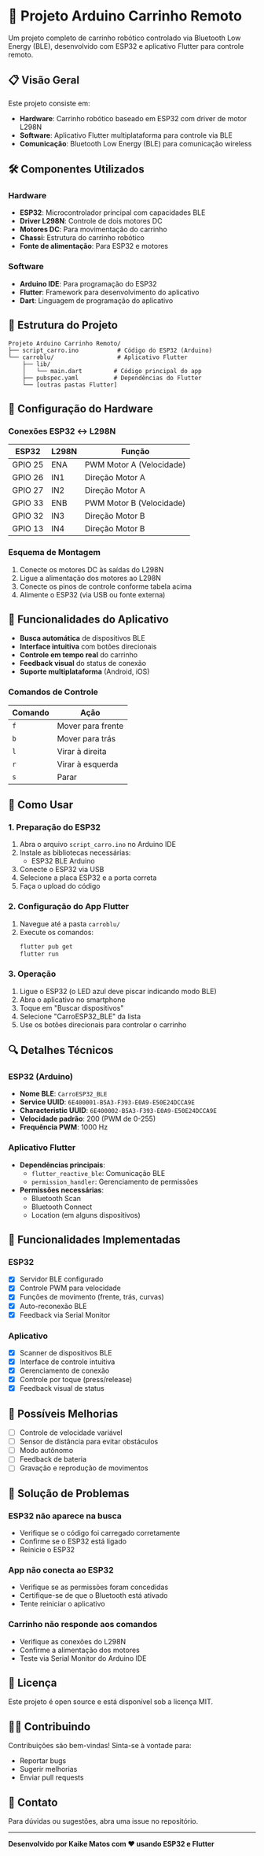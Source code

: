 # 🚗 Projeto Arduino Carrinho Remoto

Um projeto completo de carrinho robótico controlado via Bluetooth Low Energy (BLE), desenvolvido com ESP32 e aplicativo Flutter para controle remoto.

## 📋 Visão Geral

Este projeto consiste em:
- **Hardware**: Carrinho robótico baseado em ESP32 com driver de motor L298N
- **Software**: Aplicativo Flutter multiplataforma para controle via BLE
- **Comunicação**: Bluetooth Low Energy (BLE) para comunicação wireless

## 🛠️ Componentes Utilizados

### Hardware
- **ESP32**: Microcontrolador principal com capacidades BLE
- **Driver L298N**: Controle de dois motores DC
- **Motores DC**: Para movimentação do carrinho
- **Chassi**: Estrutura do carrinho robótico
- **Fonte de alimentação**: Para ESP32 e motores

### Software
- **Arduino IDE**: Para programação do ESP32
- **Flutter**: Framework para desenvolvimento do aplicativo
- **Dart**: Linguagem de programação do aplicativo

## 📁 Estrutura do Projeto

```
Projeto Arduino Carrinho Remoto/
├── script_carro.ino           # Código do ESP32 (Arduino)
└── carroblu/                  # Aplicativo Flutter
    ├── lib/
    │   └── main.dart         # Código principal do app
    ├── pubspec.yaml          # Dependências do Flutter
    └── [outras pastas Flutter]
```

## 🔧 Configuração do Hardware

### Conexões ESP32 ↔ L298N

| ESP32 | L298N | Função |
|-------|-------|--------|
| GPIO 25 | ENA | PWM Motor A (Velocidade) |
| GPIO 26 | IN1 | Direção Motor A |
| GPIO 27 | IN2 | Direção Motor A |
| GPIO 33 | ENB | PWM Motor B (Velocidade) |
| GPIO 32 | IN3 | Direção Motor B |
| GPIO 13 | IN4 | Direção Motor B |

### Esquema de Montagem
1. Conecte os motores DC às saídas do L298N
2. Ligue a alimentação dos motores ao L298N
3. Conecte os pinos de controle conforme tabela acima
4. Alimente o ESP32 (via USB ou fonte externa)

## 📱 Funcionalidades do Aplicativo

- **Busca automática** de dispositivos BLE
- **Interface intuitiva** com botões direcionais
- **Controle em tempo real** do carrinho
- **Feedback visual** do status de conexão
- **Suporte multiplataforma** (Android, iOS)

### Comandos de Controle

| Comando | Ação |
|---------|------|
| `f` | Mover para frente |
| `b` | Mover para trás |
| `l` | Virar à direita |
| `r` | Virar à esquerda |
| `s` | Parar |

## 🚀 Como Usar

### 1. Preparação do ESP32

1. Abra o arquivo `script_carro.ino` no Arduino IDE
2. Instale as bibliotecas necessárias:
   - ESP32 BLE Arduino
3. Conecte o ESP32 via USB
4. Selecione a placa ESP32 e a porta correta
5. Faça o upload do código

### 2. Configuração do App Flutter

1. Navegue até a pasta `carroblu/`
2. Execute os comandos:
   ```bash
   flutter pub get
   flutter run
   ```

### 3. Operação

1. Ligue o ESP32 (o LED azul deve piscar indicando modo BLE)
2. Abra o aplicativo no smartphone
3. Toque em "Buscar dispositivos"
4. Selecione "CarroESP32_BLE" da lista
5. Use os botões direcionais para controlar o carrinho

## 🔍 Detalhes Técnicos

### ESP32 (Arduino)
- **Nome BLE**: `CarroESP32_BLE`
- **Service UUID**: `6E400001-B5A3-F393-E0A9-E50E24DCCA9E`
- **Characteristic UUID**: `6E400002-B5A3-F393-E0A9-E50E24DCCA9E`
- **Velocidade padrão**: 200 (PWM de 0-255)
- **Frequência PWM**: 1000 Hz

### Aplicativo Flutter
- **Dependências principais**:
  - `flutter_reactive_ble`: Comunicação BLE
  - `permission_handler`: Gerenciamento de permissões
- **Permissões necessárias**:
  - Bluetooth Scan
  - Bluetooth Connect
  - Location (em alguns dispositivos)

## 🎯 Funcionalidades Implementadas

### ESP32
- [x] Servidor BLE configurado
- [x] Controle PWM para velocidade
- [x] Funções de movimento (frente, trás, curvas)
- [x] Auto-reconexão BLE
- [x] Feedback via Serial Monitor

### Aplicativo
- [x] Scanner de dispositivos BLE
- [x] Interface de controle intuitiva
- [x] Gerenciamento de conexão
- [x] Controle por toque (press/release)
- [x] Feedback visual de status

## 🔧 Possíveis Melhorias

- [ ] Controle de velocidade variável
- [ ] Sensor de distância para evitar obstáculos
- [ ] Modo autônomo
- [ ] Feedback de bateria
- [ ] Gravação e reprodução de movimentos

## 🐛 Solução de Problemas

### ESP32 não aparece na busca
- Verifique se o código foi carregado corretamente
- Confirme se o ESP32 está ligado
- Reinicie o ESP32

### App não conecta ao ESP32
- Verifique se as permissões foram concedidas
- Certifique-se de que o Bluetooth está ativado
- Tente reiniciar o aplicativo

### Carrinho não responde aos comandos
- Verifique as conexões do L298N
- Confirme a alimentação dos motores
- Teste via Serial Monitor do Arduino IDE

## 📄 Licença

Este projeto é open source e está disponível sob a licença MIT.

## 👨‍💻 Contribuindo

Contribuições são bem-vindas! Sinta-se à vontade para:
- Reportar bugs
- Sugerir melhorias
- Enviar pull requests

## 📧 Contato

Para dúvidas ou sugestões, abra uma issue no repositório.

---

**Desenvolvido por Kaike Matos com ❤️ usando ESP32 e Flutter**
